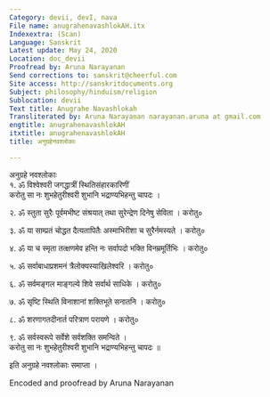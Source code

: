 ```yaml
---
Category: devii, devI, nava
File name: anugrahenavashlokAH.itx
Indexextra: (Scan)
Language: Sanskrit
Latest update: May 24, 2020
Location: doc_devii
Proofread by: Aruna Narayanan
Send corrections to: sanskrit@cheerful.com
Site access: http://sanskritdocuments.org
Subject: philosophy/hinduism/religion
Sublocation: devii
Text title: Anugrahe Navashlokah
Transliterated by: Aruna Narayanan narayanan.aruna at gmail.com
engtitle: anugrahenavashlokAH
itxtitle: anugrahenavashlokAH
title: अनुग्रहेनवश्लोकाः

---
```

  
 अनुग्रहे नवश्लोकाः   
१.  ॐ विश्वेश्वरी जगद्धात्रीं स्थितिसंहारकारिणीं  
     करोतु सा नः शुभहेतुरीश्वरी शुभानि भद्राण्यभिहन्तु चापदः ।  
  
२.  ॐ स्तुता सुरैः पूर्वमभीष्ट संश्रयात् तथा सुरेन्द्रेण दिनेषु सेविता । करोतु०  
  
३.  ॐ या साम्प्रतं चोद्धत दैत्यतापितैः अस्माभिरीशा च सुरैर्नमस्यते । करोतु०  
  
४.  ॐ या च स्मृता तत्क्षणमेव हन्ति नः सर्वापदो भक्ति विनम्रमूर्तिभिः । करोतु०  
  
५.  ॐ सर्वाबाधाप्रशमनं त्रैलोक्यस्याखिलेश्वरि । करोतु०  
  
६.  ॐ सर्वमङ्गल माङ्गल्ये शिवे सर्वार्थ साधिके । करोतु०  
  
७.  ॐ सृष्टि स्थिति विनाशानां शक्तिभूते सनातनि । करोतु०  
  
८.  ॐ शरणागतदीनार्त परित्राण परायणे । करोतु०  
  
९.  ॐ सर्वस्वरूपे सर्वेशे सर्वशक्ति समन्विते ।  
     करोतु सा नः शुभहेतुरीश्वरी शुभानि भद्राण्यभिहन्तु चापदः ॥  
  
इति अनुग्रहे नवश्लोकाः समाप्ता ।  
  
  
  
Encoded and proofread by Aruna Narayanan  
  
